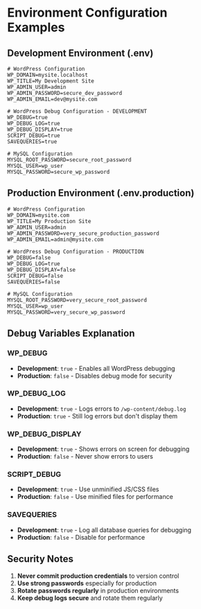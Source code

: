 # Environment Configuration Examples

## Development Environment (.env)
```env
# WordPress Configuration
WP_DOMAIN=mysite.localhost
WP_TITLE=My Development Site
WP_ADMIN_USER=admin
WP_ADMIN_PASSWORD=secure_dev_password
WP_ADMIN_EMAIL=dev@mysite.com

# WordPress Debug Configuration - DEVELOPMENT
WP_DEBUG=true
WP_DEBUG_LOG=true
WP_DEBUG_DISPLAY=true
SCRIPT_DEBUG=true
SAVEQUERIES=true

# MySQL Configuration
MYSQL_ROOT_PASSWORD=secure_root_password
MYSQL_USER=wp_user
MYSQL_PASSWORD=secure_wp_password
```

## Production Environment (.env.production)
```env
# WordPress Configuration
WP_DOMAIN=mysite.com
WP_TITLE=My Production Site
WP_ADMIN_USER=admin
WP_ADMIN_PASSWORD=very_secure_production_password
WP_ADMIN_EMAIL=admin@mysite.com

# WordPress Debug Configuration - PRODUCTION
WP_DEBUG=false
WP_DEBUG_LOG=true
WP_DEBUG_DISPLAY=false
SCRIPT_DEBUG=false
SAVEQUERIES=false

# MySQL Configuration
MYSQL_ROOT_PASSWORD=very_secure_root_password
MYSQL_USER=wp_user
MYSQL_PASSWORD=very_secure_wp_password
```

## Debug Variables Explanation

### WP_DEBUG
- **Development**: `true` - Enables all WordPress debugging
- **Production**: `false` - Disables debug mode for security

### WP_DEBUG_LOG
- **Development**: `true` - Logs errors to `/wp-content/debug.log`
- **Production**: `true` - Still log errors but don't display them

### WP_DEBUG_DISPLAY
- **Development**: `true` - Shows errors on screen for debugging
- **Production**: `false` - Never show errors to users

### SCRIPT_DEBUG
- **Development**: `true` - Use unminified JS/CSS files
- **Production**: `false` - Use minified files for performance

### SAVEQUERIES
- **Development**: `true` - Log all database queries for debugging
- **Production**: `false` - Disable for performance

## Security Notes

1. **Never commit production credentials** to version control
2. **Use strong passwords** especially for production
3. **Rotate passwords regularly** in production environments
4. **Keep debug logs secure** and rotate them regularly
